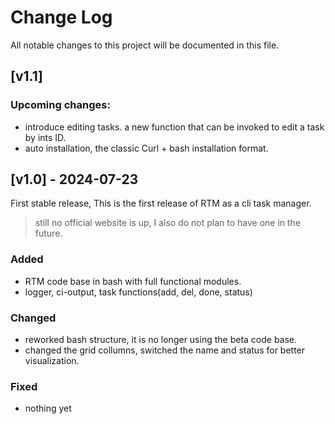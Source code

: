 
# Change Log
All notable changes to this project will be documented in this file.
 
## [v1.1]
### Upcoming changes:
- introduce editing tasks. a new function that can be invoked to edit a task by ints ID.
- auto installation, the classic Curl + bash installation format.

## [v1.0] - 2024-07-23
 
First stable release, This is the first release of RTM as a cli task manager.
> still no official website is up, I also do not plan to have one in the future.
 
### Added
- RTM code base in bash with full functional modules.
- logger, ci-output, task functions(add, del, done, status)

 
### Changed
- reworked bash structure, it is no longer using the beta code base.
- changed the grid collumns, switched the name and status for better visualization.

### Fixed
-  nothing yet